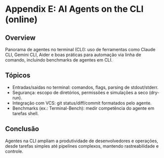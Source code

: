 # Appendix E: AI Agents on the CLI (online)

## Overview

Panorama de agentes no terminal (CLI): uso de ferramentas como Claude CLI, Gemini CLI, Aider e boas práticas para automação via linha de comando, incluindo benchmarks de agentes em CLI.

## Tópicos

- Entradas/saídas no terminal: comandos, flags, parsing de stdout/stderr.
- Segurança: escopo de diretórios, permissões e simulações a seco (dry-run).
- Integração com VCS: git status/diff/commit formatados pelo agente.
- Benchmarks (ex.: Terminal-Bench): medir competência do agente em tarefas shell.

## Conclusão

Agentes na CLI ampliam a produtividade de desenvolvedores e operações, desde tarefas simples até pipelines complexos, mantendo rastreabilidade e controle.
